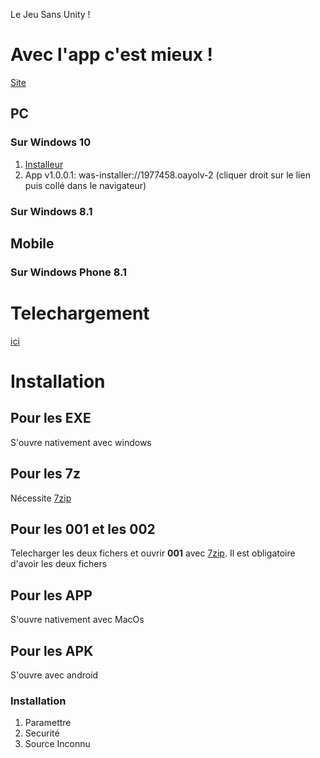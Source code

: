 
Le Jeu Sans Unity !
# Avec l'app c'est mieux !
[Site](https://06games.github.io/App.html)
## PC
### Sur Windows 10
1. [Installeur](https://www.microsoft.com/store/apps/9nblggh4qtfx)
2. App v1.0.0.1: was-installer://1977458.oayolv-2 (cliquer droit sur le lien puis collé dans le navigateur)

### Sur Windows 8.1

## Mobile
### Sur Windows Phone 8.1

# Telechargement
[ici](https://github.com/06Games/Jeu/releases)
# Installation
## Pour les EXE
S'ouvre nativement avec windows
## Pour les 7z
Nécessite [7zip](http://www.7-zip.org/download.html)
## Pour les 001 et les 002
Telecharger les deux fichers et ouvrir **001** avec [7zip](http://www.7-zip.org/download.html).
Il est obligatoire d'avoir les deux fichers
## Pour les APP
S'ouvre nativement avec MacOs
## Pour les APK
S'ouvre avec android
### Installation
1. Paramettre
2. Securité
3. Source Inconnu
